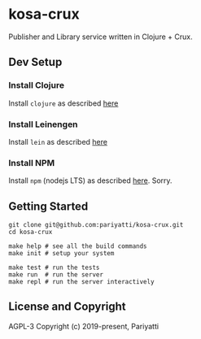 # kosa-crux

Publisher and Library service written in Clojure + Crux.

## Dev Setup

### Install Clojure
Install `clojure` as described [here](https://www.clojure.org/guides/getting_started)

### Install Leinengen
Install `lein` as described [here](https://leiningen.org/#install)

### Install NPM
Install `npm` (nodejs LTS) as described [here](https://nodejs.org/en/download/). Sorry.


## Getting Started

```shell
git clone git@github.com:pariyatti/kosa-crux.git
cd kosa-crux

make help # see all the build commands
make init # setup your system

make test # run the tests
make run  # run the server
make repl # run the server interactively
```

## License and Copyright

AGPL-3
Copyright (c) 2019-present, Pariyatti
